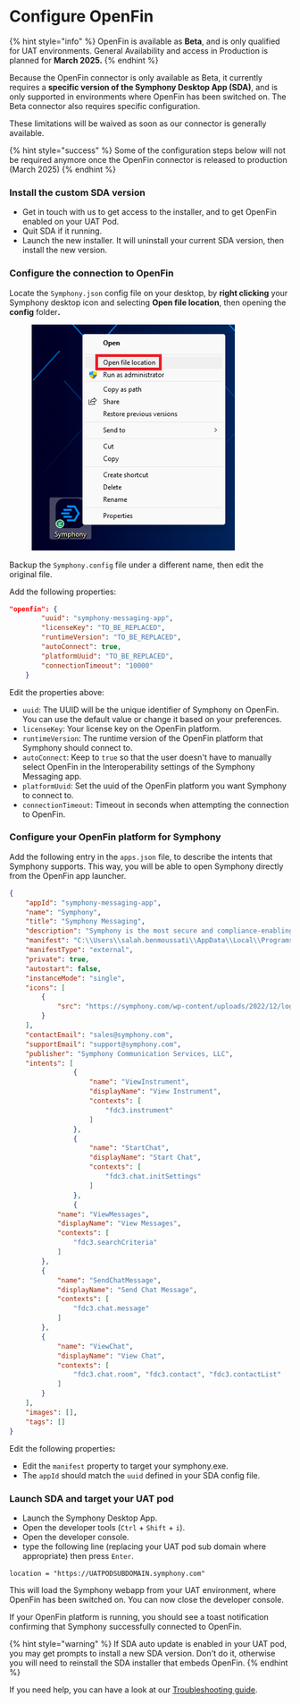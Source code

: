 # Configure OpenFin

{% hint style="info" %}
OpenFin is available as **Beta**, and is only qualified for UAT environments. General Availability and access in Production is planned for **March 2025.**
{% endhint %}

Because the OpenFin connector is only available as Beta, it currently requires a **specific version of the Symphony Desktop App (SDA)**, and is only supported in environments where OpenFin has been switched on. The Beta connector also requires specific configuration.&#x20;

These limitations will be waived as soon as our connector is generally available.&#x20;

{% hint style="success" %}
Some of the configuration steps below will not be required anymore once the OpenFin connector is released to production (March 2025)
{% endhint %}

### Install the custom SDA version

* Get in touch with us to get access to the installer, and to get OpenFin enabled on your UAT Pod.
* Quit SDA if it running.
* Launch the new installer. It will uninstall your current SDA version, then install the new version.

### Configure the connection to OpenFin

Locate the `Symphony.json` config file on your desktop, by **right clicking** your Symphony desktop icon and selecting **Open file location**, then opening the **config** folde&#x72;**.**

<figure><img src="../../../.gitbook/assets/image (91).png" alt=""><figcaption></figcaption></figure>

Backup the `Symphony.config` file under a different name, then edit the original file.

Add the following properties:&#x20;

```json
"openfin": {
        "uuid": "symphony-messaging-app",
        "licenseKey": "TO_BE_REPLACED",
        "runtimeVersion": "TO_BE_REPLACED",
        "autoConnect": true,
        "platformUuid": "TO_BE_REPLACED",
        "connectionTimeout": "10000"
    }
```

Edit the properties above:

* `uuid`: The UUID will be the unique identifier of Symphony on OpenFin. You can use the default value or change it based on your preferences.
* `licenseKey`: Your license key on the OpenFin platform.
* `runtimeVersion`: The runtime version of the OpenFin platform that Symphony should connect to.
* `autoConnect`: Keep to `true` so that the user doesn't have to manually select OpenFin in the Interoperability settings of the Symphony Messaging app.
* `platformUuid`: Set the uuid of the OpenFin platform you want Symphony to connect to.
* `connectionTimeout`: Timeout in seconds when attempting the connection to OpenFin.&#x20;

### Configure your OpenFin platform for Symphony

Add the following entry in the `apps.json` file, to describe the intents that Symphony supports. This way, you will be able to open Symphony directly from the OpenFin app launcher.

```json
{
	"appId": "symphony-messaging-app",
	"name": "Symphony",
	"title": "Symphony Messaging",
	"description": "Symphony is the most secure and compliance-enabling markets’ infrastructure and technology platform, where solutions are built or integrated to standardize, automate and innovate financial services workflows. It is a vibrant community of over half a million financial professionals with a trusted directory and serves over 1,000 institutions.",
	"manifest": "C:\\Users\\salah.benmoussati\\AppData\\Local\\Programs\\symphony\\Symphony\\Symphony.exe",
	"manifestType": "external",
	"private": true,
	"autostart": false,
	"instanceMode": "single",
	"icons": [
		{
			"src": "https://symphony.com/wp-content/uploads/2022/12/logo-symphony-dark.svg"
		}
	],
	"contactEmail": "sales@symphony.com",
	"supportEmail": "support@symphony.com",
	"publisher": "Symphony Communication Services, LLC",
	"intents": [
                {
                    "name": "ViewInstrument",
                    "displayName": "View Instrument",
                    "contexts": [
                        "fdc3.instrument"
                    ]
                },
                {
                    "name": "StartChat",
                    "displayName": "Start Chat",
                    "contexts": [
                        "fdc3.chat.initSettings"
                    ]
                },
                {
		    "name": "ViewMessages",
		    "displayName": "View Messages",
		    "contexts": [
		        "fdc3.searchCriteria"
		    ]
		},
		{
		    "name": "SendChatMessage",
		    "displayName": "Send Chat Message",
		    "contexts": [
		        "fdc3.chat.message"
		    ]
		},
		{
		    "name": "ViewChat",
		    "displayName": "View Chat",
		    "contexts": [
		        "fdc3.chat.room", "fdc3.contact", "fdc3.contactList"
		    ]
		}
	],
	"images": [],
	"tags": []
}
```

Edit the following propertie&#x73;**:**

* Edit the `manifest` property to target your symphony.exe.
* The `appId` should match the `uuid` defined in your SDA config file.

### Launch SDA and target your UAT pod

* Launch the Symphony Desktop App.
* Open the developer tools (`Ctrl` + `Shift` + `i`).
* Open the developer console.
* type the following line (replacing your UAT pod sub domain where appropriate) then press `Enter`.

```
location = "https://UATPODSUBDOMAIN.symphony.com"
```

This will load the Symphony webapp from your UAT environment, where OpenFin has been switched on. You can now close the developer console.

If your OpenFin platform is running, you should see a toast notification confirming that Symphony successfully connected to OpenFin.

{% hint style="warning" %}
If SDA auto update is enabled in your UAT pod, you may get prompts to install a new SDA version. Don't do it, otherwise you will need to reinstall the SDA installer that embeds OpenFin.
{% endhint %}

If you need help, you can have a look at our [Troubleshooting guide](troubleshooting.md).
